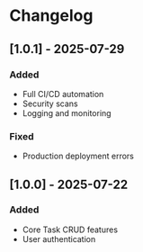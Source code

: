 # Changelog

## [1.0.1] - 2025-07-29
### Added
- Full CI/CD automation
- Security scans
- Logging and monitoring

### Fixed
- Production deployment errors

## [1.0.0] - 2025-07-22
### Added
- Core Task CRUD features
- User authentication

